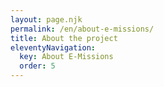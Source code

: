 ```yaml
---
layout: page.njk
permalink: /en/about-e-missions/
title: About the project
eleventyNavigation:
  key: About E-Missions
  order: 5
---
```

